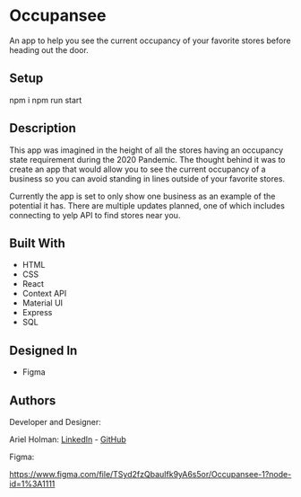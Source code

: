# Occupansee

An app to help you see the current occupancy of your favorite stores before heading out the door. 


## Setup
npm i
npm run start

## Description

This app was imagined in the height of all the stores having an occupancy state requirement during the 2020 Pandemic. The thought behind it was to create an app that would allow you to see the current occupancy of a business so you can avoid standing in lines outside of your favorite stores. 

Currently the app is set to only show one business as an example of the potential it has. There are multiple updates planned, one of which includes connecting to yelp API to find stores near you.  

## Built With

- HTML
- CSS
- React
- Context API
- Material UI
- Express
- SQL

## Designed In

- Figma

## Authors

Developer and Designer:

Ariel Holman: <a href="https://www.linkedin.com/in/ariel-holman/">LinkedIn</a> - <a href="https://github.com/ArielHolman">GitHub</a>

Figma:

https://www.figma.com/file/TSyd2fzQbauIfk9yA6s5or/Occupansee-1?node-id=1%3A1111
